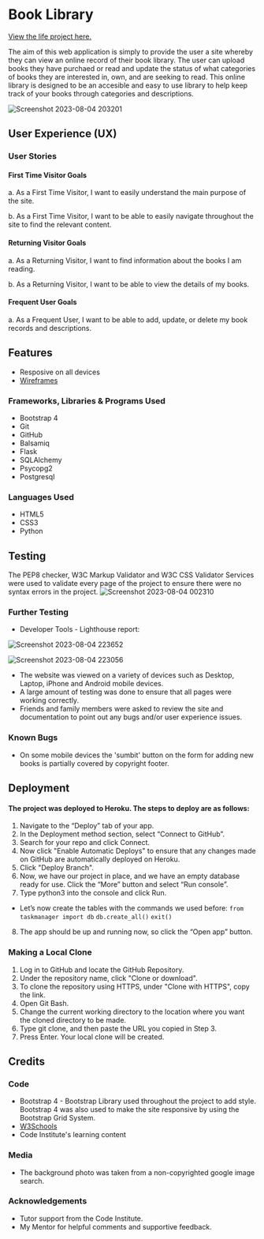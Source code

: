 # Book Library 
   [View the life project here.](https://book-library-2e28b631fcb4.herokuapp.com/)

The aim of this web application is simply to provide the user a site whereby they can view an online record of their book library. The user can upload books they have purchaed or read and update the status of what categories of books they are interested in, own, and are seeking to read. This online library is designed to be an accesible and easy to use library to help keep track of your books through categories and descriptions. 

![Screenshot 2023-08-04 203201](https://github.com/magz-dev/book-library/assets/97630146/fd76bc94-131a-4ee1-805d-3669bd81ba6f)

## User Experience (UX)
### User Stories
#### First Time Visitor Goals
a. As a First Time Visitor, I want to easily understand the main purpose of the site.

b. As a First Time Visitor, I want to be able to easily navigate throughout the site to find the relevant content.

#### Returning Visitor Goals
a. As a Returning Visitor, I want to find information about the books I am reading.

b. As a Returning Visitor, I want to be able to view the details of my books.

#### Frequent User Goals
a. As a Frequent User, I want to be able to add, update, or delete my book records and descriptions.

## Features
* Resposive on all devices
* [Wireframes](https://github.com/magz-dev/book-library/files/12264668/New.Project.1.pdf)
  
### Frameworks, Libraries & Programs Used
* Bootstrap 4
* Git
* GitHub
* Balsamiq
* Flask
* SQLAlchemy
* Psycopg2
* Postgresql
  
### Languages Used
* HTML5
* CSS3
* Python
  
## Testing
The PEP8 checker, W3C Markup Validator and W3C CSS Validator Services were used to validate every page of the project to ensure there were no syntax errors in the project.
![Screenshot 2023-08-04 002310](https://github.com/magz-dev/book-library/assets/97630146/aba652b3-6357-4642-9c04-c0105cd9984a)


### Further Testing

* Developer Tools - Lighthouse report:
  
![Screenshot 2023-08-04 223652](https://github.com/magz-dev/book-library/assets/97630146/af1943b7-c5a8-4fdc-84e4-28e204a959b4)


![Screenshot 2023-08-04 223056](https://github.com/magz-dev/book-library/assets/97630146/e2944f20-f8ca-4593-bbdf-ed4af857d22f)

* The website was viewed on a variety of devices such as Desktop, Laptop, iPhone and Android mobile devices.
* A large amount of testing was done to ensure that all pages were working correctly.
* Friends and family members were asked to review the site and documentation to point out any bugs and/or user experience issues.

### Known Bugs
* On some mobile devices the 'sumbit' button on the form for adding new books is partially covered by copyright footer.
  
## Deployment
#### The project was deployed to Heroku. The steps to deploy are as follows:
1. Navigate to the “Deploy” tab of your app.
2. In the Deployment method section, select “Connect to GitHub”.
3. Search for your repo and click Connect.
4. Now click "Enable Automatic Deploys" to ensure that any changes made on GitHub are automatically deployed on Heroku.
5. Click "Deploy Branch".
6. Now, we have our project in place, and we have an empty database ready for use. Click the “More” button and select “Run console”.
7. Type python3 into the console and click Run.
* Let’s now create the tables with the commands we used before:
  `from taskmanager import db`
  `db.create_all()`
  `exit()`
8. The app should be up and running now, so click the “Open app” button.
  


### Making a Local Clone
1. Log in to GitHub and locate the GitHub Repository.
2. Under the repository name, click "Clone or download".
3. To clone the repository using HTTPS, under "Clone with HTTPS", copy the link.
4. Open Git Bash.
5. Change the current working directory to the location where you want the cloned directory to be made.
6. Type git clone, and then paste the URL you copied in Step 3.
7. Press Enter. Your local clone will be created.



## Credits
### Code
* Bootstrap 4 - Bootstrap Library used throughout the project to add style. Bootstrap 4 was also used to make the site responsive by using the Bootstrap Grid System.
* [W3Schools]((https://www.w3schools.com/default.asp))
* Code Institute's learning content
  
### Media
* The background photo was taken from a non-copyrighted google image search.

### Acknowledgements
* Tutor support from the Code Institute.
* My Mentor for helpful comments and supportive feedback.

  



















    















